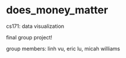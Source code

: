 # does_money_matter
cs171: data visualization 

final group project!

group members: linh vu, eric lu, micah williams
